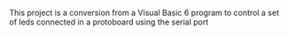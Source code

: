 This project is a conversion from a Visual Basic 6 program to control a set of leds connected in a protoboard using the serial port
